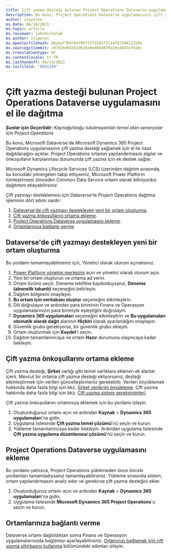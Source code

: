 ```yaml
---
title: Çift yazma desteği bulunan Project Operations Dataverse uygulamasını el ile dağıtma
description: Bu konu, Project Operations Dataverse uygulamasının çift yazma desteği sağlamak için el ile nasıl dağıtılacağını açıklar.
author: stsporen
ms.date: 06/18/2021
ms.topic: article
ms.reviewer: johnmichalak
ms.author: stsporen
ms.openlocfilehash: b82eef7b5f64705f37f224172c14f6734612329e
ms.sourcegitcommit: c0792bd65d92db25e0e8864879a19c4b93efb10c
ms.translationtype: HT
ms.contentlocale: tr-TR
ms.lasthandoff: 04/14/2022
ms.locfileid: "8591244"
---
```

# <a name="manually-deploy-the-project-operations-dataverse-app-with-dual-write-support"></a>Çift yazma desteği bulunan Project Operations Dataverse uygulamasını el ile dağıtma

_**Şunlar için Geçerlidir:** Kaynağı/stoğu tutulmayanları temel alan senaryolar için Project Operations_

Bu konu, Microsoft Dataverse'de Microsoft Dynamics 365 Project Operations uygulamasının çift yazma desteği sağlamak için el ile nasıl dağıtılacağını açıklar. Project Operations ortamın yapılandırmasını algılar ve önkoşulların karşılanması durumunda çift yazma için ek destek sağlar.

Microsoft Dynamics Lifecycle Services (LCS) üzerinden dağıtım sırasında, bu konudaki yönergeleri takip ettiyseniz, Microsoft Power Platform tümleştirmesi (önceden Common Data Service ortamı olarak biliniyordu) dağıtımını atlayabilirsiniz.

Çift yazmayı desteklemesi için Dataverse'te Project Operations dağıtma işleminin dört adımı vardır:

1. [Dataverse'de çift yazmayı destekleyen yeni bir ortam oluşturma](#create).
2. [Çift yazma önkoşullarını ortama ekleme](#prerequisites).
3. [Project Operations Dataverse uygulamasını ekleme](#dataverse).
4. [Ortamlarınıza bağlantı verme](#link).

## <a name="create-a-new-environment-in-dataverse-that-supports-dual-write"></a><a name="create"></a>Dataverse'de çift yazmayı destekleyen yeni bir ortam oluşturma

Bu yordamı tamamlayabilmeniz için, Yönetici olarak oturum açmalısınız.

1. [Power Platform yönetim merkezini](https://admin.powerplatform.com) açın ve yönetici olarak oturum açın.
2. Yeni bir ortam oluşturun ve ortama ad verin.
3. Ortam türünü seçin. Deneme teklifine kaydolduysanız, **Deneme (abonelik tabanlı)** seçeneğini belirleyin.
4. Dağıtım bölgesini onaylayın.
5. **Bu ortam için veritabanı oluştur** seçeneğini etkinleştirin. 
6. Dili doğrulayın ve ardından para biriminin Finans ve Operasyon uygulamalarınızın para birimiyle eşleştiğini doğrulayın.
7. **Dynamics 365 uygulamaları** seçeneğini etkinleştirin ve **Bu uygulamaları otomatik olarak dağıt** alanının **Hiçbiri** olarak ayarlandığını onaylayın.
8. Güvenlik grubu gerekiyorsa, bir güvenlik grubu ekleyin.
9. Ortam oluşturmak için **Kaydet**'i seçin.
10. Dağıtım tamamlanıncaya ve ortam **Hazır** durumuna ulaşıncaya kadar bekleyin.

## <a name="add-dual-write-prerequisites-to-the-environment"></a><a name="prerequisites"></a>Çift yazma önkoşullarını ortama ekleme

Çift yazma desteği, **Şirket** varlığı gibi temel varlıklara eklenen ek alanlar içerir. Mevcut bir ortama çift yazma desteği ekliyorsanız, desteği etkinleştirmek için verileri güncelleştirmeniz gerekebilir. Verileri önyüklemek hakkında daha fazla bilgi için bkz. [Şirket verilerini önyükleme](/dynamics365/fin-ops-core/dev-itpro/data-entities/dual-write/bootstrap-company-data). Çift yazma hakkında daha fazla bilgi için bkz. [Çift yazma sistem gereksinimleri](/dynamics365/fin-ops-core/dev-itpro/data-entities/dual-write/dual-write-system-req).

Çift yazma önkoşullarını ortamınıza eklemek için bu yordamı izleyin.

1. Oluşturduğunuz ortamı açın ve ardından **Kaynak** \> **Dynamics 365 uygulamaları**'na gidin.
2. Uygulama listesinde **Çift yazma temel çözümü**'nü seçin ve kurun.
3. Yükleme tamamlanıncaya kadar bekleyin. Ardından uygulama listesinde **Çift yazma uygulama düzenlemesi çözümü**'nü seçin ve kurun.

## <a name="add-the-project-operations-dataverse-app"></a><a name="dataverse"></a>Project Operations Dataverse uygulamasını ekleme

Bu yordamı yalnızca, Project Operations yüklemeden önce önceki yordamları tamamladıysanız tamamlayabilirsiniz. Yükleme sırasında sistem, ortam yapılandırmasını analiz eder ve gerekirse çift yazma desteğini ekler.

1. Oluşturduğunuz ortamı açın ve ardından **Kaynak** \> **Dynamics 365 uygulamaları**'na gidin.
2. Uygulama listesinde **Microsoft Dynamics 365 Project Operations**'u seçin ve kurun.

## <a name="link-your-environments"></a><a name="link"></a>Ortamlarınıza bağlantı verme

Dataverse ortamı dağıtıldıktan sonra Finans ve Operasyon uygulamalarınızda bağlantıyı ayarlayabilirsiniz. [Ortamınızı bağlamak için çift yazma sihirbazını kullanma](/dynamics365/fin-ops-core/dev-itpro/data-entities/dual-write/link-your-environment) bölümündeki adımları izleyin.
